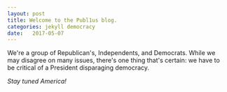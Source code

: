 ```yaml
---
layout: post
title: Welcome to the Publ1us blog.
categories: jekyll democracy
date:   2017-05-07
---
```

We're a group of Republican's, Independents, and Democrats.  While we may 
disagree on many issues, there's one thing that's certain: we have to 
be critical of a President disparaging democracy.

_Stay tuned America!_

